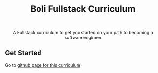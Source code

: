 <h1 align="center">Boli Fullstack Curriculum</h1> <br>

<p align="center">
  A Fullstack curriculum to get you started on your path to becoming a software engineer
</p>

## Get Started

Go to [github page for this curriculum](https://boli-academy.github.io/fullstack-curriculum/)
